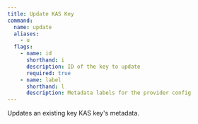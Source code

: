 ```yaml
---
title: Update KAS Key
command:
  name: update
  aliases:
    - u
  flags:
    - name: id
      shorthand: i
      description: ID of the key to update
      required: true
    - name: label
      shorthand: l
      description: Metadata labels for the provider config
---
```


Updates an existing key KAS key's metadata.
